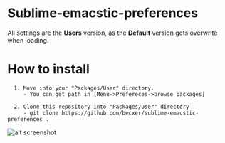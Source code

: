 
# Sublime-emacstic-preferences

All settings are the **Users** version, as the **Default** version gets overwrite when loading.

# How to install

      1. Move into your "Packages/User" directory.
         - You can get path in [Menu->Prefereces->browse packages]

      2. Clone this repository into "Packages/User" directory
         - git clone https://github.com/becxer/sublime-emacstic-preferences .

![alt screenshot]()

